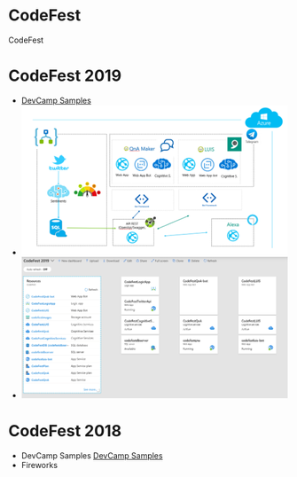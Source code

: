 # CodeFest
CodeFest

# CodeFest 2019
- [DevCamp Samples](CodeFest2019/README.md)
- ![Arquitectura](CodeFest2019/Arquitectura.png)
- ![Portal Azure - Servicios Utilizados](CodeFest2019/CodeFest_PortalAzure.png)

# CodeFest 2018
- DevCamp Samples
[DevCamp Samples](CodeFest2018/DevCampSamples/README.md)
- Fireworks
